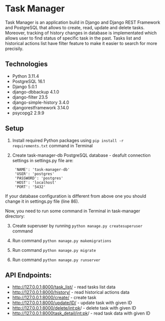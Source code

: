 # Task Manager

Task Manager is an application build in Django and Django REST Framework and PostgreSQL that allows to create, read, update and delete tasks. Moreover, tracking of history changes in database is implementated which allows user to find status of specific task in the past. Tasks list and historical actions list have filter feature to make it easier to search for more precisily. 


## Technologies

- Python 3.11.4
- PostgreSQL 16.1
- Django 5.0.1
- django-dbbackup 4.1.0
- django-filter 23.5
- django-simple-history 3.4.0
- djangorestframework 3.14.0
- psycopg2 2.9.9

## Setup


1. Install required Python packages using `pip install -r requirements.txt` command in Terminal
   
2. Create task-manager-db PostgreSQL database - deafult connection settings in settings.py file are:

        'NAME': 'task-manager-db'
        'USER': 'postgres'
        'PASSWORD': 'postgres'
        'HOST': 'localhost'
        'PORT': '5432'

If your database configuration is different from above one you should change it in settings.py file (line 86).

Now, you need to run some command in Terminal in task-manager directory:

3. Create superuser by running `python manage.py createsuperuser` command

4. Run command `python manage.py makemigrations`

5. Run command `python manage.py migrate`

6. Run command `python manage.py runserver`


## API Endpoints:

- http://127.0.0.1:8000/task_list/ - read tasks list data
- http://127.0.0.1:8000/history/ - read historical actions data
- http://127.0.0.1:8000/create/ - create task
- http://127.0.0.1:8000/update/ID/ - update task with given ID
- http://127.0.0.1:8000/delete/<int:pk>/ - delete task with given ID
- http://127.0.0.1:8000task_detail/<int:pk>/ - read task data with given ID


   
